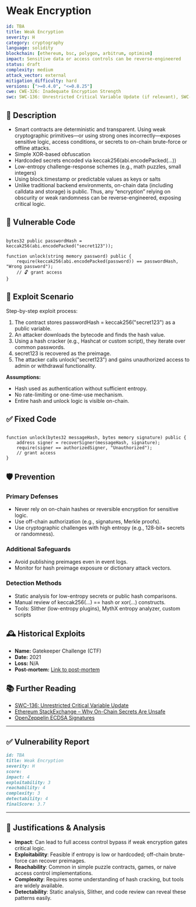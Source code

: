 # Weak Encryption

```YAML
id: TBA
title: Weak Encryption
severity: H
category: cryptography
language: solidity
blockchain: [ethereum, bsc, polygon, arbitrum, optimism]
impact: Sensitive data or access controls can be reverse-engineered
status: draft
complexity: medium
attack_vector: external
mitigation_difficulty: hard
versions: [">=0.4.0", "<=0.8.25"]
cwe: CWE-326: Inadequate Encryption Strength
swc: SWC-136: Unrestricted Critical Variable Update (if relevant), SWC-133: Hash Collisions
```

## 📝 Description

- Smart contracts are deterministic and transparent. Using weak cryptographic primitives—or using strong ones incorrectly—exposes sensitive logic, access conditions, or secrets to on-chain brute-force or offline attacks.
- Simple XOR-based obfuscation
- Hardcoded secrets encoded via keccak256(abi.encodePacked(...))
- Low-entropy challenge-response schemes (e.g., math puzzles, small integers)
- Using block.timestamp or predictable values as keys or salts
- Unlike traditional backend environments, on-chain data (including calldata and storage) is public. Thus, any “encryption” relying on obscurity or weak randomness can be reverse-engineered, exposing critical logic.

## 🚨 Vulnerable Code

```solidity

bytes32 public passwordHash = keccak256(abi.encodePacked("secret123"));

function unlock(string memory password) public {
    require(keccak256(abi.encodePacked(password)) == passwordHash, "Wrong password");
    // 🔓 grant access
}
```

## 🧪 Exploit Scenario

Step-by-step exploit process:

1. The contract stores passwordHash = keccak256("secret123") as a public variable.
2. An attacker downloads the bytecode and finds the hash value.
3. Using a hash cracker (e.g., Hashcat or custom script), they iterate over common passwords.
4. secret123 is recovered as the preimage.
5. The attacker calls unlock("secret123") and gains unauthorized access to admin or withdrawal functionality.

**Assumptions:**

- Hash used as authentication without sufficient entropy.
- No rate-limiting or one-time-use mechanism.
- Entire hash and unlock logic is visible on-chain.

## ✅ Fixed Code

```solidity

function unlock(bytes32 messageHash, bytes memory signature) public {
    address signer = recoverSigner(messageHash, signature);
    require(signer == authorizedSigner, "Unauthorized");
    // grant access
}
```

## 🛡️ Prevention

### Primary Defenses

- Never rely on on-chain hashes or reversible encryption for sensitive logic.
- Use off-chain authorization (e.g., signatures, Merkle proofs).
- Use cryptographic challenges with high entropy (e.g., 128-bit+ secrets or randomness).

### Additional Safeguards

- Avoid publishing preimages even in event logs.
- Monitor for hash preimage exposure or dictionary attack vectors.

### Detection Methods

- Static analysis for low-entropy secrets or public hash comparisons.
- Manual review of keccak256(...) == hash or xor(...) constructs.
- Tools: Slither (low-entropy plugins), MythX entropy analyzer, custom scripts

## 🕰️ Historical Exploits

- **Name:** Gatekeeper Challenge (CTF) 
- **Date:** 2021 
- **Loss:** N/A  
- **Post-mortem:** [Link to post-mortem](https://ethernaut.openzeppelin.com/level/13)

## 📚 Further Reading

- [SWC-136: Unrestricted Critical Variable Update](https://swcregistry.io/docs/SWC-136) 
- [Ethereum StackExchange – Why On-Chain Secrets Are Unsafe](https://ethereum.stackexchange.com/questions/8514) 
- [OpenZeppelin ECDSA Signatures](https://docs.openzeppelin.com/contracts/4.x/api/utils#ECDSA) 
 
---

## ✅ Vulnerability Report 

```markdown
id: TBA
title: Weak Encryption
severity: H
score:
impact: 4  
exploitability: 3   
reachability: 4 
complexity: 3  
detectability: 4  
finalScore: 3.7
```

---

## 📄 Justifications & Analysis

- **Impact**: Can lead to full access control bypass if weak encryption gates critical logic.
- **Exploitability**: Feasible if entropy is low or hardcoded; off-chain brute-force can recover preimages.
- **Reachability**: Common in simple puzzle contracts, games, or naive access control implementations.
- **Complexity**: Requires some understanding of hash cracking, but tools are widely available.
- **Detectability**: Static analysis, Slither, and code review can reveal these patterns easily.


